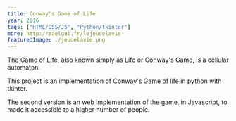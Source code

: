 ```yaml
---
title: Conway's Game of Life
year: 2016
tags: ["HTML/CSS/JS", "Python/tkinter"]
more: http://maelgui.fr/lejeudelavie
featuredImage: ./jeudelavie.png
---
```

The Game of Life, also known simply as Life or Conway's Game, is a cellular automaton.

This project is an implementation of Conway's Game of life in python with tkinter.

The second version is an web implementation of the game, in Javascript, to made it accessible to a higher number of people.